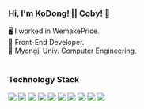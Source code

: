 ### Hi, I'm KoDong! || Coby! 👋

🖥  I worked in WemakePrice. <br />
🌱  Front-End Developer. <br />
🔭  Myongji Univ. Computer Engineering. <br /><br />

### Technology Stack <br />
<div>
<img src="https://shields.io/badge/Javascript-F7DF1E?logo=JavaScript&logoColor=black" />
<img src="https://img.shields.io/badge/Vue.js-35495E?logo=vuedotjs&logoColor=4FC08D" />
<img src="https://shields.io/badge/React-3498DB?logo=react&logoColor=white" />
<img src="https://shields.io/badge/Redux-593D88?logo=redux&logoColor=white" />
<img src="https://img.shields.io/badge/Next.js-000000?style=flat-square&logo=Next.js&logoColor=white" />
<img src="https://img.shields.io/badge/Vue.js-4FC08D?style=flat-square&logo=Vue.js&logoColor=white" />
<img src="https://shields.io/badge/TypeScript-3178C6?logo=TypeScript&logoColor=FFF" />
<img src="https://img.shields.io/badge/React Native-61DAFB?style=flat-square&logo=React&logoColor=black" />
<img src="https://shields.io/badge/Java-ED8B00?logo=java&logoColor=white" />
<img src="https://img.shields.io/badge/Storybook-FF4785?style=flat-square&logo=Storybook&logoColor=white" />

</div>

<!--
### Now I'm Learning <br />
<div>
<img src="https://img.shields.io/badge/Spring-6DB33F?logo=spring&logoColor=white" />
<img src="https://img.shields.io/badge/Kotlin-7F52FF?logo=Kotlin&logoColor=white" />
-->
